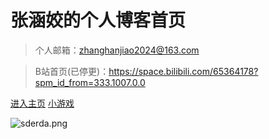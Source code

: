 # 张涵姣的个人博客首页

> 个人邮箱：zhanghanjiao2024@163.com

> B站首页(已停更)：https://space.bilibili.com/65364178?spm_id_from=333.1007.0.0

[进入主页](/README.md)
[小游戏](game/game.html)

<!-- 背景图片 -->
![sderda.png](https://s2.loli.net/2024/04/23/O5qLIelSQxVNrUu.png)